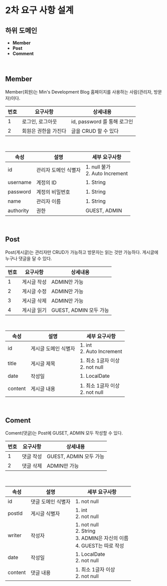 # 2차 요구 사항 설계

## 하위 도메인

* **Member**
* **Post**
* **Comment**

<br>

## Member

Member(회원)는 Min's Development Blog 홈페이지를 사용하는 사람(관리자, 방문자)이다.

| 번호 | 요구사항             | 상세내용                    |
| ---- | -------------------- | --------------------------- |
| 1    | 로그인, 로그아웃     | id, password 를 통해 로그인 |
| 2    | 회원은 권한을 가진다 | 글을 CRUD 할 수 있다        |

<br>

| 속성      | 설명                 | 세부 요구사항                       |
| --------- | -------------------- | ----------------------------------- |
| id        | 관리자 도메인 식별자 | 1. null 불가<br />2. Auto Increment |
| username  | 계정의 ID            | 1. String                           |
| password  | 계정의 비밀번호      | 1. String                           |
| name      | 관리자 이름          | 1. String                           |
| authority | 권한                 | GUEST, ADMIN                        |

<br>

## Post

Post(게시글)는 관리자만 CRUD가 가능하고 방문자는 읽는 것만 가능하다. 게시글에 누구나 댓글을 달 수 있다.

| 번호 | 요구사항    | 상세내용               |
| ---- | ----------- | ---------------------- |
| 1    | 게시글 작성 | ADMIN만 가능           |
| 2    | 게시글 수정 | ADMIN만 가능           |
| 3    | 게시글 삭제 | ADMIN만 가능           |
| 4    | 게시글 읽기 | GUEST, ADMIN 모두 가능 |

<br>

| 속성    | 설명                 | 세부 요구사항                       |
| ------- | -------------------- | ----------------------------------- |
| id      | 게시글 도메인 식별자 | 1. int<br />2. Auto Increment       |
| title   | 게시글 제목          | 1. 최소 1글자 이상<br />2. not null |
| date    | 작성일               | 1. LocalDate                        |
| content | 게시글 내용          | 1. 최소 1글자 이상<br />2. not null |

<br>

## Coment

Coment(댓글)는 Post에 GUSET, ADMIN 모두 작성할 수 있다.

| 번호 | 요구사항  | 상세내용               |
| ---- | --------- | ---------------------- |
| 1    | 댓글 작성 | GUEST, ADMIN 모두 가능 |
| 2    | 댓글 삭제 | ADMIN만 가능           |

<br>

| 속성    | 설명               | 세부 요구사항                                                |
| ------- | ------------------ | ------------------------------------------------------------ |
| id      | 댓글 도메인 식별자 | 1. not null                                                  |
| postId  | 게시글 식별자      | 1. int<br />2. not null                                      |
| writer  | 작성자             | 1. not null<br />2. String<br />3. ADMIN은 자신의 이름<br />4. GUEST는 따로 작성 |
| date    | 작성일             | 1. LocalDate<br />2. not null                                |
| content | 댓글 내용          | 1. 최소 1글자 이상<br />2. not null                          |

